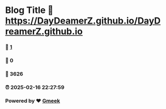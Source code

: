 # Blog Title :link: https://DayDeamerZ.github.io/DayDreamerZ.github.io 
### :page_facing_up: [1](https://DayDeamerZ.github.io/DayDreamerZ.github.io/tag.html) 
### :speech_balloon: 0 
### :hibiscus: 3626 
### :alarm_clock: 2025-02-16 22:27:59 
### Powered by :heart: [Gmeek](https://github.com/Meekdai/Gmeek)
